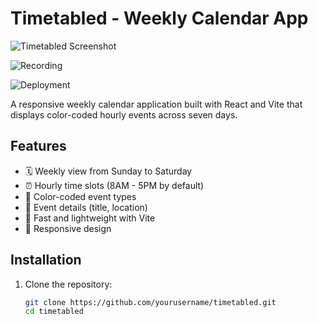# Timetabled - Weekly Calendar App

![Timetabled Screenshot](https://courses.codepath.org/course_images/web102/lab1/required.png)

![Recording](file:///var/folders/b2/rycdlzl16h5fb0d7bk5l_jv80000gp/T/TemporaryItems/NSIRD_screencaptureui_hnVmjX/Screenshot%202025-06-01%20at%203.13.05%E2%80%AFPM.png)

![Deployment](https://velvety-parfait-7bcf3f.netlify.app/)

A responsive weekly calendar application built with React and Vite that displays color-coded hourly events across seven days.

## Features

- 🗓️ Weekly view from Sunday to Saturday
- ⏰ Hourly time slots (8AM - 5PM by default)
- 🎨 Color-coded event types
- 📍 Event details (title, location)
- 🚀 Fast and lightweight with Vite
- 📱 Responsive design

## Installation

1. Clone the repository:
   ```bash
   git clone https://github.com/yourusername/timetabled.git
   cd timetabled
